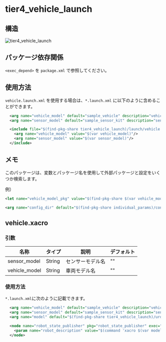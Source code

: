 # tier4_vehicle_launch

## 構造

![tier4_vehicle_launch](./vehicle_launch.drawio.svg)

## パッケージ依存関係

`<exec_depend>` を `package.xml` で参照してください。

## 使用方法

`vehicle.launch.xml` を使用する場合は、`*.launch.xml` に以下のように含めることができます。


```xml
  <arg name="vehicle_model" default="sample_vehicle" description="vehicle model name"/>
  <arg name="sensor_model" default="sample_sensor_kit" description="sensor model name"/>

  <include file="$(find-pkg-share tier4_vehicle_launch)/launch/vehicle.launch.xml">
    <arg name="vehicle_model" value="$(var vehicle_model)"/>
    <arg name="sensor_model" value="$(var sensor_model)"/>
  </include>
```

## メモ

このパッケージは、変数とパッケージ名を使用して外部パッケージと設定をいくつか検索します。

例）


```xml
<let name="vehicle_model_pkg" value="$(find-pkg-share $(var vehicle_model)_description)"/>
```


```xml
<arg name="config_dir" default="$(find-pkg-share individual_params)/config/$(var vehicle_id)/$(var sensor_model)"/>
```

## vehicle.xacro

### 引数

| 名称          | タイプ   | 説明        | デフォルト |
| ------------- | ------ | ----------- | ------- |
| sensor_model  | String | センサーモデル名  | ""      |
| vehicle_model | String | 車両モデル名 | ""      |

### 使用方法

`*.launch.xml`に次のように記載できます。


```xml
  <arg name="vehicle_model" default="sample_vehicle" description="vehicle model name"/>
  <arg name="sensor_model" default="sample_sensor_kit" description="sensor model name"/>
  <arg name="model" default="$(find-pkg-share tier4_vehicle_launch)/urdf/vehicle.xacro"/>

  <node name="robot_state_publisher" pkg="robot_state_publisher" exec="robot_state_publisher">
    <param name="robot_description" value="$(command 'xacro $(var model) vehicle_model:=$(var vehicle_model) sensor_model:=$(var sensor_model)')"/>
  </node>

```

